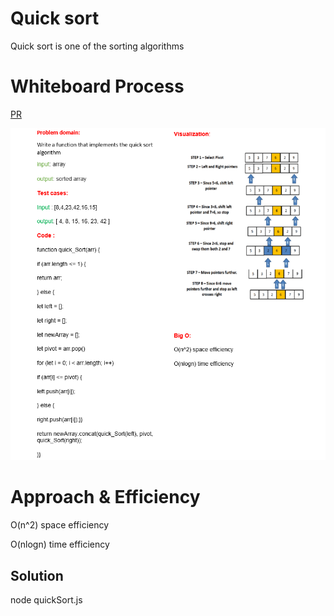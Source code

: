 # Quick sort 
<!-- Description of the challenge -->
Quick sort is one of the  sorting algorithms

# Whiteboard Process
<!-- Embedded whiteboard image -->


[PR](https://github.com/alsatarysamah/data-structures-and-algorithms/pull/46)

![](./quick%20sort%20WB.png)


# Approach & Efficiency
<!-- What approach did you take? Why? What is the Big O space/time for this approach? -->

O(n^2) space efficiency

O(nlogn) time efficiency


## Solution
<!-- Show how to run your code, and examples of it in action -->
node quickSort.js 
